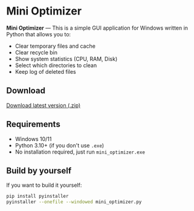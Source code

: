 # Mini Optimizer

**Mini Optimizer** — This is a simple GUI application for Windows written in Python that allows you to:

- Clear temporary files and cache
- Clear recycle bin
- Show system statistics (CPU, RAM, Disk)
- Select which directories to clean
- Keep log of deleted files

## Download

[Download latest version (.zip)](https://github.com/Bayan-225/mini-optimizer/releases/latest)

## Requirements

- Windows 10/11
- Python 3.10+ (if you don't use `.exe`)
- No installation required, just run `mini_optimizer.exe`

## Build by yourself

If you want to build it yourself:

```bash
pip install pyinstaller
pyinstaller --onefile --windowed mini_optimizer.py
